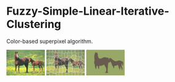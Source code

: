 # Fuzzy-Simple-Linear-Iterative-Clustering
Color-based superpixel algorithm.
<p float="left">
  <img src="/horses.jpg" width="100" />
  <img src="/fslic.jpg" width="100" /> 
  <img src="/output.jpg" width="100" />
</p>
